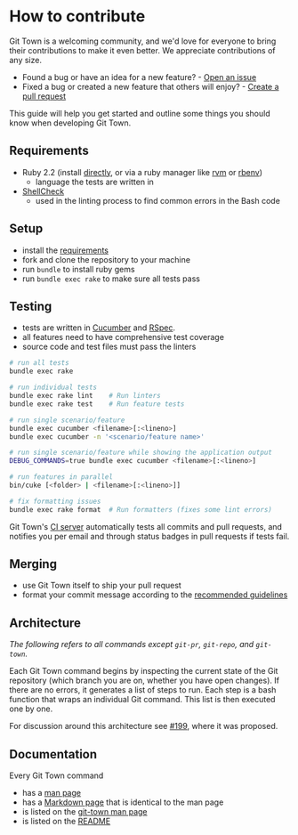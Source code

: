 # How to contribute

Git Town is a welcoming community, and we'd love for everyone to bring
their contributions to make it even better.
We appreciate contributions of any size.

* Found a bug or have an idea for a new feature? - [Open an issue](https://github.com/Originate/git-town/issues/new)
* Fixed a bug or created a new feature that others will enjoy? - [Create a pull request](https://help.github.com/articles/using-pull-requests/)

This guide will help you get started and outline some things you should know when developing Git Town.


## Requirements

* Ruby 2.2
  (install [directly](https://www.ruby-lang.org/en/documentation/installation),
  or via a ruby manager like [rvm](https://rvm.io/)
  or [rbenv](https://github.com/sstephenson/rbenv))
  * language the tests are written in
* [ShellCheck](https://github.com/koalaman/shellcheck)
  * used in the linting process to find common errors in the Bash code


## Setup

* install the [requirements](#requirements)
* fork and clone the repository to your machine
* run `bundle` to install ruby gems
* run `bundle exec rake` to make sure all tests pass


## Testing

* tests are written in [Cucumber](http://cukes.info/) and [RSpec](http://rspec.info/).
* all features need to have comprehensive test coverage
* source code and test files must pass the linters

```bash
# run all tests
bundle exec rake

# run individual tests
bundle exec rake lint    # Run linters
bundle exec rake test    # Run feature tests

# run single scenario/feature
bundle exec cucumber <filename>[:<lineno>]
bundle exec cucumber -n '<scenario/feature name>'

# run single scenario/feature while showing the application output
DEBUG_COMMANDS=true bundle exec cucumber <filename>[:<lineno>]

# run features in parallel
bin/cuke [<folder> | <filename>[:<lineno>]]

# fix formatting issues
bundle exec rake format  # Run formatters (fixes some lint errors)
```

Git Town's [CI server](https://circleci.com/gh/Originate/git-town)
automatically tests all commits and pull requests,
and notifies you per email and through status badges in pull requests
if tests fail.


## Merging

* use Git Town itself to ship your pull request
* format your commit message according to the [recommended guidelines](http://tbaggery.com/2008/04/19/a-note-about-git-commit-messages.html)


## Architecture

*The following refers to all commands except `git-pr`, `git-repo`, and `git-town`.*

Each Git Town command begins by inspecting the current state of the Git repository
(which branch you are on, whether you have open changes).
If there are no errors, it generates a list of steps to run.
Each step is a bash function that wraps an individual Git command.
This list is then executed one by one.

For discussion around this architecture see
[#199](https://github.com/Originate/git-town/issues/199),
where it was proposed.


## Documentation

Every Git Town command
* has a [man page](./man/man1)
* has a [Markdown page](./documentation/commands) that is identical to the man page
* is listed on the [git-town man page](./man/man1/git-town.1)
* is listed on the [README](./README.md)
